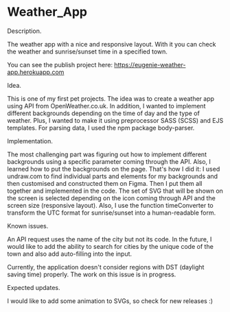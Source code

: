 <!-- to run locally - nodemon app.js -->
<!-- deploy to heroku --->
<!-- git add .  -->
<!-- git commit ... -->
<!-- git push heroku-staging main -->

# Weather_App

Description.

The weather app with a nice and responsive layout. With it you can check the weather and sunrise/sunset time in a specified town.

You can see the publish project here:
https://eugenie-weather-app.herokuapp.com


Idea.

This is one of my first pet projects. The idea was to create a weather app using API from OpenWeather.co.uk.
In addition, I wanted to implement different backgrounds depending on the time of day and the type of weather.
Plus, I wanted to make it using preprocessor SASS (SCSS) and EJS templates. For parsing data, I used the npm package body-parser.

Implementation.

The most challenging part was figuring out how to implement different backgrounds using a specific parameter coming through the API. Also, I learned how to put the backgrounds on the page.
That's how I did it:
I used undraw.com to find individual parts and elements for my backgrounds and then customised and constructed them on Figma.
Then I put them all together and implemented in the code.
The set of SVG that will be shown on the screen is selected depending on the icon coming through API and the screen size (responsive layout).
Also, I use the function timeConverter to transform the UTC format for sunrise/sunset into a human-readable form.

Known issues.

An API request uses the name of the city but not its code. In the future, I would like to add the ability to search for cities by the unique code of the town and also add auto-filling into the input.

Currently, the application doesn't consider regions with DST (daylight saving time)  properly. The work on this issue is in progress.


Expected updates.

I would like to add some animation to SVGs, so check for new releases :)
